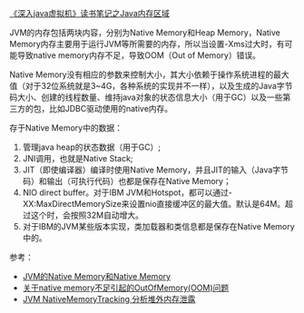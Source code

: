 [《深入java虚拟机》读书笔记之Java内存区域](https://www.cnblogs.com/liyus/p/10297012.html)

JVM的内存包括两块内容，分别为Native Memory和Heap Memory，Native Memory内存主要用于运行JVM等所需要的内存，所以当设置-Xms过大时，有可能导致native memory内存不足，导致OOM（Out of Memory）错误。    

Native Memory没有相应的参数来控制大小，其大小依赖于操作系统进程的最大值（对于32位系统就是3~4G，各种系统的实现并不一样），以及生成的Java字节码大小、创建的线程数量、维持java对象的状态信息大小（用于GC）以及一些第三方的包，比如JDBC驱动使用的native内存。

存于Native Memory中的数据：
1. 管理java heap的状态数据（用于GC）;
2. JNI调用，也就是Native Stack;
3. JIT（即使编译器）编译时使用Native Memory，并且JIT的输入（Java字节码）和输出（可执行代码）也都是保存在Native Memory；
4. NIO direct buffer。对于IBM JVM和Hotspot，都可以通过-XX:MaxDirectMemorySize来设置nio直接缓冲区的最大值。默认是64M。超过这个时，会按照32M自动增大。
5. 对于IBM的JVM某些版本实现，类加载器和类信息都是保存在Native Memory中的。

参考：
* [JVM的Native Memory和Native Memory](https://blog.csdn.net/cjf1002361126/article/details/52979296)    
* [关于native memory不足引起的OutOfMemory(OOM)问题](https://can-do.iteye.com/blog/2250704)
* [JVM NativeMemoryTracking 分析堆外内存泄露](https://my.oschina.net/foxty/blog/1934968)
